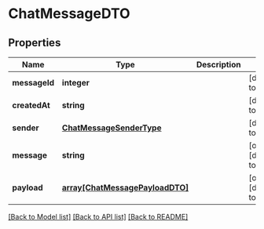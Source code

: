 # ChatMessageDTO

## Properties
Name | Type | Description | Notes
------------ | ------------- | ------------- | -------------
**messageId** | **integer** |  | [default to null]
**createdAt** | **string** |  | [default to null]
**sender** | [**ChatMessageSenderType**](ChatMessageSenderType.md) |  | [default to null]
**message** | **string** |  | [optional] [default to null]
**payload** | [**array[ChatMessagePayloadDTO]**](ChatMessagePayloadDTO.md) |  | [optional] [default to null]

[[Back to Model list]](../README.md#documentation-for-models) [[Back to API list]](../README.md#documentation-for-api-endpoints) [[Back to README]](../README.md)


